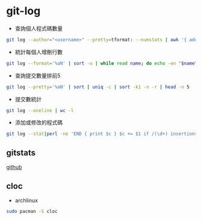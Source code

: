 # git-log

- 查詢個人程式碼數量
```bash
git log --author="<username>" --pretty=tformat: --numstats | awk '{ add +=$1; subs+=$2; loc +=$1 - $2} END {printf "added lines: %s,removed lines: %s,total lines:%s\n"}",add,subs,loc}' -
```

- 統計每個人增刪行數
```bash
git log --format='%aN' | sort -u | while read name; do echo -en "$name\t"; git log --author="$name" --pretty=tformat: --numstat | awk '{ add += $1; subs += $2; loc += $1 - $2 } END { printf "added lines: %s, removed lines: %s, total lines: %s\n", add, subs, loc }' -; done
```

- 查詢提交數量排前5
```bash
git log --pretty='%aN' | sort | uniq -c | sort -k1 -n -r | head -n 5
```

- 提交數統計
```bash
git log --oneline | wc -l
```

- 添加或修改的程式碼
```bash
git log --stat|perl -ne 'END { print $c } $c += $1 if /(\d+) insertions/'
```

## gitstats

[github](https://github.com/hoxu/gitstats)

## cloc

- archlinux

```bash
sudo pacman -S cloc
```